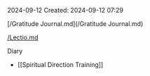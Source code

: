 2024-09-12
Created: 2024-09-12 07:29

[/Gratitude Journal.md](/Gratitude Journal.md)

[/Lectio.md](/Lectio.md)

Diary

- [[Spiritual Direction Training]]

